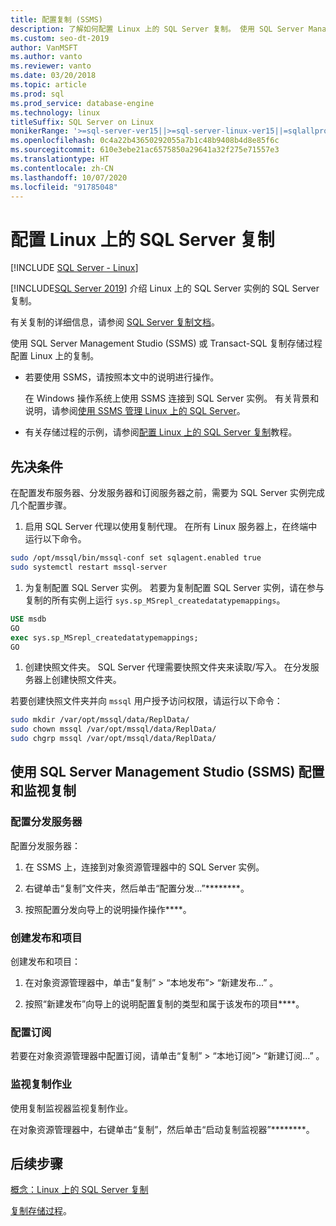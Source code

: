 ```yaml
---
title: 配置复制 (SSMS)
description: 了解如何配置 Linux 上的 SQL Server 复制。 使用 SQL Server Management Studio (SSMS) 或 Transact-SQL 复制存储过程配置复制。
ms.custom: seo-dt-2019
author: VanMSFT
ms.author: vanto
ms.reviewer: vanto
ms.date: 03/20/2018
ms.topic: article
ms.prod: sql
ms.prod_service: database-engine
ms.technology: linux
titleSuffix: SQL Server on Linux
monikerRange: '>=sql-server-ver15||>=sql-server-linux-ver15||=sqlallproducts-allversions'
ms.openlocfilehash: 0c4a22b43650292055a7b1c48b9408b4d8e85f6c
ms.sourcegitcommit: 610e3ebe21ac6575850a29641a32f275e71557e3
ms.translationtype: HT
ms.contentlocale: zh-CN
ms.lasthandoff: 10/07/2020
ms.locfileid: "91785048"
---
```

# <a name="configure-sql-server-replication-on-linux"></a>配置 Linux 上的 SQL Server 复制

[!INCLUDE [SQL Server - Linux](../includes/applies-to-version/sql-linux.md)]

[!INCLUDE[SQL Server 2019](../includes/sssqlv15-md.md)] 介绍 Linux 上的 SQL Server 实例的 SQL Server 复制。

有关复制的详细信息，请参阅 [SQL Server 复制文档](../relational-databases/replication/sql-server-replication.md)。

使用 SQL Server Management Studio (SSMS) 或 Transact-SQL 复制存储过程配置 Linux 上的复制。

* 若要使用 SSMS，请按照本文中的说明进行操作。

  在 Windows 操作系统上使用 SSMS 连接到 SQL Server 实例。 有关背景和说明，请参阅[使用 SSMS 管理 Linux 上的 SQL Server](./sql-server-linux-manage-ssms.md)。
  
* 有关存储过程的示例，请参阅[配置 Linux 上的 SQL Server 复制](sql-server-linux-replication-tutorial-tsql.md)教程。

## <a name="prerequisites"></a>先决条件

在配置发布服务器、分发服务器和订阅服务器之前，需要为 SQL Server 实例完成几个配置步骤。

1. 启用 SQL Server 代理以使用复制代理。 在所有 Linux 服务器上，在终端中运行以下命令。

  ```bash
  sudo /opt/mssql/bin/mssql-conf set sqlagent.enabled true
  sudo systemctl restart mssql-server
  ```

1. 为复制配置 SQL Server 实例。 若要为复制配置 SQL Server 实例，请在参与复制的所有实例上运行 `sys.sp_MSrepl_createdatatypemappings`。

  ```sql
  USE msdb
  GO
  exec sys.sp_MSrepl_createdatatypemappings;
  GO
  ```

1. 创建快照文件夹。 SQL Server 代理需要快照文件夹来读取/写入。 在分发服务器上创建快照文件夹。

  若要创建快照文件夹并向 `mssql` 用户授予访问权限，请运行以下命令：

  ```bash
  sudo mkdir /var/opt/mssql/data/ReplData/
  sudo chown mssql /var/opt/mssql/data/ReplData/
  sudo chgrp mssql /var/opt/mssql/data/ReplData/
  ```

## <a name="configure-and-monitor-replication-with-sql-server-management-studio-ssms"></a>使用 SQL Server Management Studio (SSMS) 配置和监视复制

### <a name="configure-the-distributor"></a>配置分发服务器
  
配置分发服务器： 

1. 在 SSMS 上，连接到对象资源管理器中的 SQL Server 实例。

1. 右键单击“复制”文件夹，然后单击“配置分发...”********。

1. 按照配置分发向导上的说明操作操作****。

### <a name="create-publication-and-articles"></a>创建发布和项目

创建发布和项目：

1. 在对象资源管理器中，单击“复制” > “本地发布”> “新建发布...”  。

1. 按照“新建发布”向导上的说明配置复制的类型和属于该发布的项目****。

### <a name="configure-the-subscription"></a>配置订阅

若要在对象资源管理器中配置订阅，请单击“复制” > “本地订阅”> “新建订阅...”  。

### <a name="monitor-replication-jobs"></a>监视复制作业

使用复制监视器监视复制作业。

在对象资源管理器中，右键单击“复制”，然后单击“启动复制监视器”********。

## <a name="next-steps"></a>后续步骤

[概念：Linux 上的 SQL Server 复制](sql-server-linux-replication.md)

[复制存储过程](../relational-databases/system-stored-procedures/replication-stored-procedures-transact-sql.md)。
